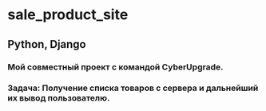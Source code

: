 # sale_product_site
## Python, Django


### Мой совместный проект с командой CyberUpgrade. 


### Задача: Получение списка товаров с сервера и дальнейший их вывод пользователю.


